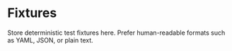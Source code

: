 <!-- SPDX-License-Identifier: MPL-2.0 -->
# Fixtures

Store deterministic test fixtures here. Prefer human-readable formats such as
YAML, JSON, or plain text.
